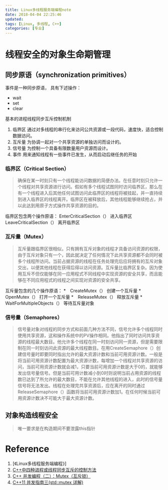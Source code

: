 ```yaml
---
title: Linux多线程服务端编程note
date: 2018-04-04 22:25:46
updated:
tags: [Linux, 多线程, C++]
categories: [专业]
---
```


# 线程安全的对象生命期管理

## 同步原语（synchronization primitives）
事件是一种同步原语，
具有下述操作：
* wait
* set
* clear

基本的进程线程同步互斥控制机制
1. 临界区 通过对多线程的串行化来访问公共资源或一段代码，速度快，适合控制数据访问。
2. 互斥量 为协调一起对一个共享资源的单独访问而设计的。
3. 信号量 为控制一个具备有限数量用户资源而设计。
4. 事件 用来通知线程有一些事件已发生，从而启动后继任务的开始

<!--more-->

### 临界区（Critical Section）

>确保在某一时刻只有一个线程能访问数据的简便办法。在任意时刻只允许一个线程对共享资源进行访问。假如有多个线程试图同时访问临界区，那么在有一个线程进入后其他任何试图访问此临界区的线程将被挂起，并一直持续到进入临界区的线程离开。临界区在被释放后，其他线程能够继续抢占，并以此达到用原子方式操作共享资源的目的。

临界区包含两个操作原语： EnterCriticalSection（） 进入临界区 LeaveCriticalSection（） 离开临界区

### 互斥量（Mutex）

>互斥量跟临界区很相似，只有拥有互斥对象的线程才具备访问资源的权限，由于互斥对象只有一个，因此就决定了任何情况下此共享资源都不会同时被多个线程所访问。当前占据资源的线程在任务处理完后应将拥有的互斥对象交出，以便其他线程在获得后得以访问资源。互斥量比临界区复杂。因为使用互斥不但仅能够在同一应用程式不同线程中实现资源的安全共享，而且能够在不同应用程式的线程之间实现对资源的安全共享。

互斥量包含的几个操作原语：
*　CreateMutex（） 创建一个互斥量
*　OpenMutex（） 打开一个互斥量
*　ReleaseMutex（） 释放互斥量
*　WaitForMultipleObjects（） 等待互斥量对象

### 信号量（Semaphores）

>信号量对象对线程的同步方式和前面几种方法不同，信号允许多个线程同时使用共享资源，这和操作系统中的PV操作相同。他指出了同时访问共享资源的线程最大数目。他允许多个线程在同一时刻访问同一资源，但是需要限制在同一时刻访问此资源的最大线程数目。在用CreateSemaphore（）创建信号量时即要同时指出允许的最大资源计数和当前可用资源计数。一般是将当前可用资源计数配置为最大资源计数，每增加一个线程对共享资源的访问，当前可用资源计数就会减1，只要当前可用资源计数是大于0的，就能够发出信号量信号。但是当前可用计数减小到0时则说明当前占用资源的线程数已达到了所允许的最大数目，不能在允许其他线程的进入，此时的信号量信号将无法发出。线程在处理完共享资源后，应在离开的同时通过ReleaseSemaphore（）函数将当前可用资源计数加1。在任何时候当前可用资源计数决不可能大于最大资源计数。

## 对象构造线程安全

>唯一要求是在构造期间不要泄露this指针



# Reference
1. [《Linux多线程服务端编程》]
2. [C++中四种进程或线程同步互斥的控制方法](https://blog.csdn.net/zhu2695/article/details/51148272)
3. [C++ 并发编程（二）：Mutex（互斥锁）](https://segmentfault.com/a/1190000006614695)
4. [C++11 并发指南三(std::mutex 详解)](http://www.cnblogs.com/haippy/p/3237213.html)
